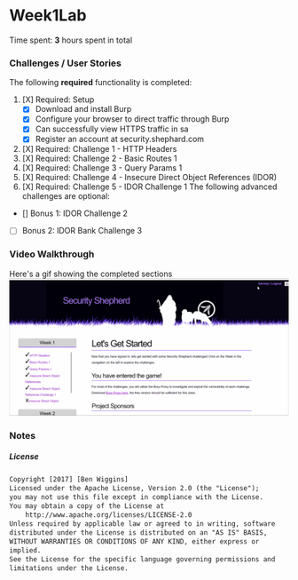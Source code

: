 # Week1Lab
Time spent: **3** hours spent in total 
### Challenges / User Stories
The following **required** functionality is completed:
1. [X]  Required: Setup 
    -  [X]  Download and install Burp
    -  [X]  Configure your browser to direct traffic through Burp
    -  [X]  Can successfully view HTTPS traffic in sa
    -  [X]  Register an account at security.shephard.com
  
1. [X]  Required: Challenge 1 - HTTP Headers
1. [X]  Required: Challenge 2 - Basic Routes 1
1. [X]  Required: Challenge 3 - Query Params 1
1. [X]  Required: Challenge 4 - Insecure Direct Object References (IDOR)
1. [X]  Required: Challenge 5 - IDOR Challenge 1 
The following advanced challenges are optional:
* []  Bonus 1: IDOR Challenge 2 
* [ ]  Bonus 2: IDOR Bank Challenge 3
### Video Walkthrough
Here's a gif showing the completed sections
<img src='https://github.com/EdgarAllenFro/Week1Lab/blob/master/lab1vid.gif' width='' alt='Video Walkthrough' />
### Notes
##### License
    Copyright [2017] [Ben Wiggins]
    Licensed under the Apache License, Version 2.0 (the "License");
    you may not use this file except in compliance with the License.
    You may obtain a copy of the License at
        http://www.apache.org/licenses/LICENSE-2.0
    Unless required by applicable law or agreed to in writing, software
    distributed under the License is distributed on an "AS IS" BASIS,
    WITHOUT WARRANTIES OR CONDITIONS OF ANY KIND, either express or implied.
    See the License for the specific language governing permissions and
    limitations under the License.
